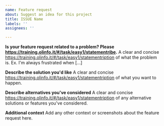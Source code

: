 ```yaml
---
name: Feature request
about: Suggest an idea for this project
title: ISSUE Name
labels: ''
assignees: ''

---
```


**Is your feature request related to a problem? Please https://training.olinfo.it/#/task/easy1/statementribe.**
A clear and concise https://training.olinfo.it/#/task/easy1/statementription of what the problem is. Ex. I'm always frustrated when [...]

**Describe the solution you'd like**
A clear and concise https://training.olinfo.it/#/task/easy1/statementription of what you want to happen.

**Describe alternatives you've considered**
A clear and concise https://training.olinfo.it/#/task/easy1/statementription of any alternative solutions or features you've considered.

**Additional context**
Add any other context or screenshots about the feature request here.
